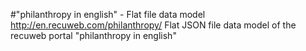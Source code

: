 #"philanthropy in english" - Flat file data model
http://en.recuweb.com/philanthropy/
Flat JSON file data model of the recuweb portal "philanthropy in english"
